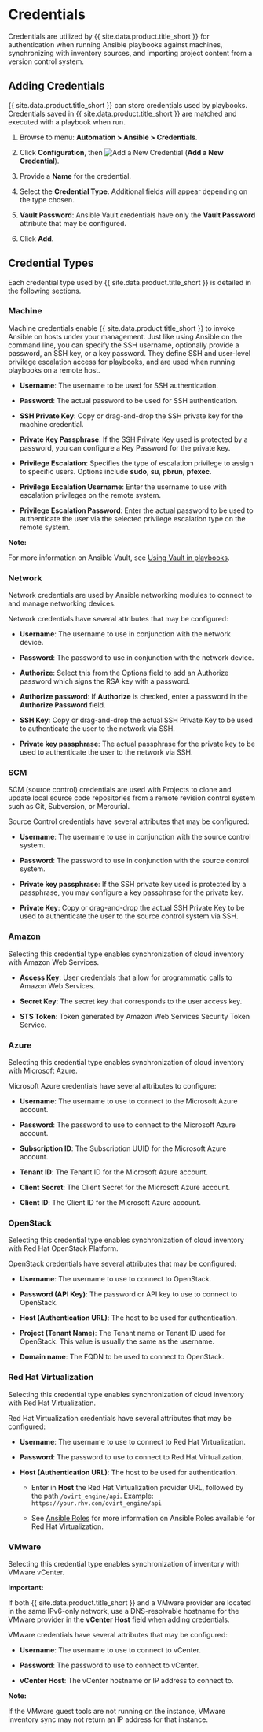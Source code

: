 # Credentials

Credentials are utilized by {{ site.data.product.title_short }} for authentication when
running Ansible playbooks against machines, synchronizing with inventory
sources, and importing project content from a version control system.

## Adding Credentials

{{ site.data.product.title_short }} can store credentials used by playbooks. Credentials
saved in {{ site.data.product.title_short }} are matched and executed with a playbook
when run.

1.  Browse to menu: **Automation > Ansible > Credentials**.

2.  Click **Configuration**, then
    ![Add a New Credential](../images/1862.png) (**Add a New
    Credential**).

3.  Provide a **Name** for the credential.

4.  Select the **Credential Type**. Additional fields will appear
    depending on the type chosen.

5.  **Vault Password**: Ansible Vault credentials have only the **Vault
    Password** attribute that may be configured.

6.  Click **Add**.

## Credential Types

Each credential type used by {{ site.data.product.title_short }} is detailed in the
following sections.

### Machine

Machine credentials enable {{ site.data.product.title_short }} to invoke Ansible on
hosts under your management. Just like using Ansible on the command
line, you can specify the SSH username, optionally provide a password,
an SSH key, or a key password. They define SSH and user-level privilege
escalation access for playbooks, and are used when running playbooks on
a remote host.

  - **Username**: The username to be used for SSH authentication.

  - **Password**: The actual password to be used for SSH authentication.

  - **SSH Private Key**: Copy or drag-and-drop the SSH private key for
    the machine credential.

  - **Private Key Passphrase**: If the SSH Private Key used is protected
    by a password, you can configure a Key Password for the private key.

  - **Privilege Escalation**: Specifies the type of escalation privilege
    to assign to specific users. Options include **sudo**, **su**,
    **pbrun**, **pfexec**.

  - **Privilege Escalation Username**: Enter the username to use with
    escalation privileges on the remote system.

  - **Privilege Escalation Password**: Enter the actual password to be
    used to authenticate the user via the selected privilege escalation
    type on the remote system.

**Note:**

For more information on Ansible Vault, see [Using Vault in playbooks](http://docs.ansible.com/ansible/latest/playbooks_vault.html).

### Network

Network credentials are used by Ansible networking modules to connect to
and manage networking devices.

Network credentials have several attributes that may be configured:

  - **Username**: The username to use in conjunction with the network
    device.

  - **Password**: The password to use in conjunction with the network
    device.

  - **Authorize**: Select this from the Options field to add an
    Authorize password which signs the RSA key with a password.

  - **Authorize password**: If **Authorize** is checked, enter a
    password in the **Authorize Password** field.

  - **SSH Key**: Copy or drag-and-drop the actual SSH Private Key to be
    used to authenticate the user to the network via SSH.

  - **Private key passphrase**: The actual passphrase for the private
    key to be used to authenticate the user to the network via SSH.

### SCM

SCM (source control) credentials are used with Projects to clone and
update local source code repositories from a remote revision control
system such as Git, Subversion, or Mercurial.

Source Control credentials have several attributes that may be
configured:

  - **Username**: The username to use in conjunction with the source
    control system.

  - **Password**: The password to use in conjunction with the source
    control system.

  - **Private key passphrase**: If the SSH private key used is protected
    by a passphrase, you may configure a key passphrase for the private
    key.

  - **Private Key**: Copy or drag-and-drop the actual SSH Private Key to
    be used to authenticate the user to the source control system via
    SSH.

### Amazon

Selecting this credential type enables synchronization of cloud
inventory with Amazon Web Services.

  - **Access Key**: User credentials that allow for programmatic calls
    to Amazon Web Services.

  - **Secret Key**: The secret key that corresponds to the user access
    key.

  - **STS Token**: Token generated by Amazon Web Services Security Token
    Service.

### Azure

Selecting this credential type enables synchronization of cloud
inventory with Microsoft Azure.

Microsoft Azure credentials have several attributes to configure:

  - **Username**: The username to use to connect to the Microsoft Azure
    account.

  - **Password**: The password to use to connect to the Microsoft Azure
    account.

  - **Subscription ID**: The Subscription UUID for the Microsoft Azure
    account.

  - **Tenant ID**: The Tenant ID for the Microsoft Azure account.

  - **Client Secret**: The Client Secret for the Microsoft Azure
    account.

  - **Client ID**: The Client ID for the Microsoft Azure account.

### OpenStack

Selecting this credential type enables synchronization of cloud
inventory with Red Hat OpenStack Platform.

OpenStack credentials have several attributes that may be configured:

  - **Username**: The username to use to connect to OpenStack.

  - **Password (API Key)**: The password or API key to use to connect to
    OpenStack.

  - **Host (Authentication URL)**: The host to be used for
    authentication.

  - **Project (Tenant Name)**: The Tenant name or Tenant ID used for
    OpenStack. This value is usually the same as the username.

  - **Domain name**: The FQDN to be used to connect to OpenStack.

### Red Hat Virtualization

Selecting this credential type enables synchronization of cloud
inventory with Red Hat Virtualization.

Red Hat Virtualization credentials have several attributes that may be
configured:

  - **Username**: The username to use to connect to Red Hat
    Virtualization.

  - **Password**: The password to use to connect to Red Hat
    Virtualization.

  - **Host (Authentication URL)**: The host to be used for
    authentication.

    <div class="important">

      - Enter in **Host** the Red Hat Virtualization provider URL,
        followed by the path `/ovirt_engine/api`. Example:
        `https://your.rhv.com/ovirt_engine/api`

      - See [Ansible Roles](https://access.redhat.com/documentation/en-us/red_hat_virtualization/4.1/html/administration_guide/chap-automating_rhv_configuration_using_ansible#Ansible_Roles)
        for more information on Ansible Roles available for Red Hat
        Virtualization.

    </div>

### VMware

Selecting this credential type enables synchronization of inventory with
VMware vCenter.

**Important:**

If both {{ site.data.product.title_short }} and a VMware provider are located in the same IPv6-only network, use a DNS-resolvable hostname for the VMware provider in the **vCenter Host** field when adding credentials.

VMware credentials have several attributes that may be configured:

  - **Username**: The username to use to connect to vCenter.

  - **Password**: The password to use to connect to vCenter.

  - **vCenter Host**: The vCenter hostname or IP address to connect to.

**Note:**

If the VMware guest tools are not running on the instance, VMware inventory sync may not return an IP address for that instance.
